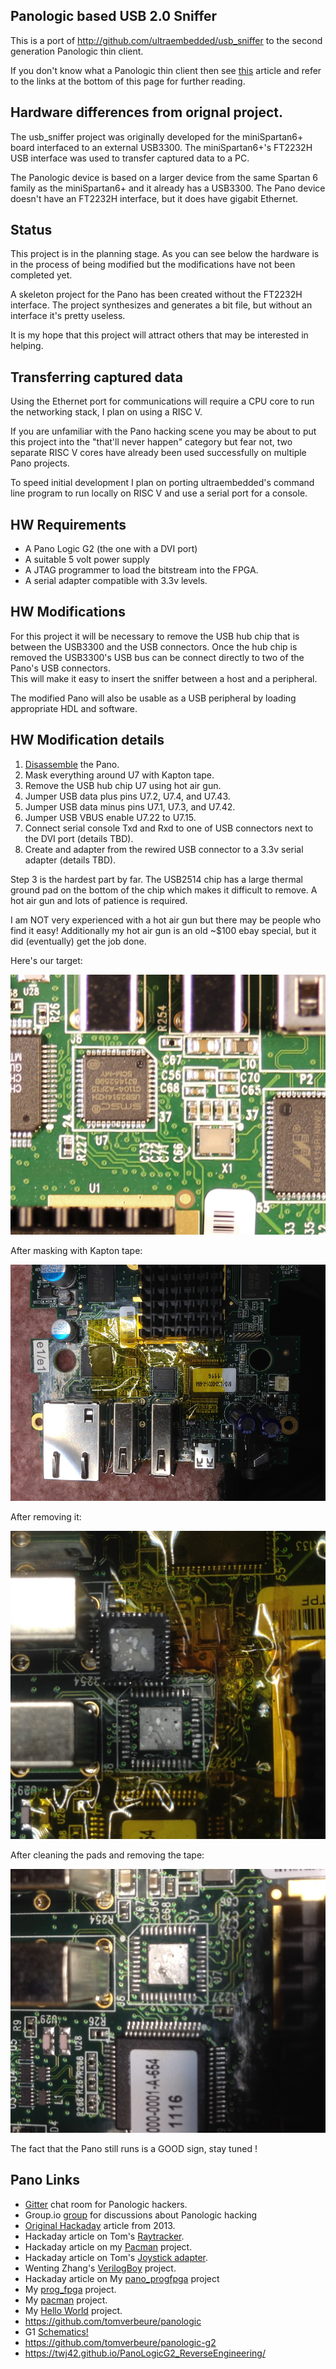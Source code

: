 ## Panologic based USB 2.0 Sniffer

This is a port of http://github.com/ultraembedded/usb_sniffer to the second 
generation Panologic thin client. 

If you don't know what a Panologic thin client then see [this](https://hackaday.com/2013/01/11/ask-hackaday-we-might-have-some-fpgas-to-hack/) 
article and refer to the links at the bottom of this page for further reading.

## Hardware differences from orignal project.

The usb_sniffer project was originally developed for the miniSpartan6+ board 
interfaced to an external USB3300.  The miniSpartan6+'s FT2232H USB interface 
was used to transfer captured data to a PC.  

The Panologic device is based on a larger device from the same Spartan 6 
family as the miniSpartan6+ and it already has a USB3300.  The Pano device 
doesn't have an FT2232H interface, but it does have gigabit Ethernet.

## Status

This project is in the planning stage. As you can see below the hardware is in 
the process of being modified but the modifications have not been completed yet.  

A skeleton project for the Pano has been created without the FT2232H interface. 
The project synthesizes and generates a bit file, but without an interface it's 
pretty useless.

It is my hope that this project will attract others that may be interested in
helping.

## Transferring captured data

Using the Ethernet port for communications will require a CPU core to run the 
networking stack, I plan on using a RISC V.  

If you are unfamiliar with the Pano hacking scene you may be about to put this 
project into the  "that'll never happen" category but fear not, two separate 
RISC V cores have already been used successfully on multiple Pano projects.

To speed initial development I plan on porting ultraembedded's command line 
program to run locally on RISC V and use a serial port for a console.

## HW Requirements

* A Pano Logic G2 (the one with a DVI port)
* A suitable 5 volt power supply
* A JTAG programmer to load the bitstream into the FPGA.
* A serial adapter compatible with 3.3v levels.

## HW Modifications

For this project it will be necessary to remove the USB hub chip that is 
between the USB3300 and the USB connectors. Once the hub chip is removed the 
USB3300's USB bus can be connect directly to two of the Pano's USB connectors.  
This will make it easy to insert the sniffer between a host and a peripheral.

The modified Pano will also be usable as a USB peripheral by loading 
appropriate HDL and software.

## HW Modification details

1. [Disassemble](https://tomverbeure.github.io/pano/logic/2018/12/02/Pano-Logic-G2-Disassembly.html) the Pano.
2. Mask everything around U7 with Kapton tape.
3. Remove the USB hub chip U7 using hot air gun.
4. Jumper USB data plus pins U7.2, U7.4, and U7.43.
5. Jumper USB data minus pins U7.1, U7.3, and U7.42.
6. Jumper USB VBUS enable U7.22 to U7.15.
7. Connect serial console Txd and Rxd to one of USB connectors next to the DVI
port (details TBD).
8. Create and adapter from the rewired USB connector to a 3.3v serial adapter
(details TBD).

Step 3 is the hardest part by far.  The USB2514 chip has a large thermal ground 
pad on the bottom of the chip which makes it difficult to remove.  A hot air gun
and lots of patience is required.  

I am NOT very experienced with a hot air gun but there may be people who find it 
easy! Additionally my hot air gun is an old ~$100 ebay special, but it did 
(eventually) get the job done.  

Here's our target:

![](./assets/usb_hub_u7.png) 

After masking with Kapton tape:

![](./assets/u7_masked.png) 

After removing it:

![](./assets/u7_removed.png) 

After cleaning the pads and removing the tape:

![](./assets/u7_cleaned.png) 

The fact that the Pano still runs is a GOOD sign, stay tuned !

## Pano Links

- [Gitter](https://gitter.im/panologic/community) chat room for Panologic hackers.
- Group.io [group](https://groups.io/g/panohackers/topics) for discussions about Panologic hacking 
- [Original Hackaday](https://hackaday.com/2013/01/11/ask-hackaday-we-might-have-some-fpgas-to-hack/) article from 2013.  
- Hackaday article on Tom's [Raytracker](https://hackaday.com/2018/12/07/racing-the-beam-on-a-thin-client-in-fpgas/).  
- Hackaday article on my [Pacman](https://hackaday.com/2019/01/11/pac-man-fever-comes-to-the-pano-logic-fpga/) project.  
- Hackaday article on Tom's [Joystick adapter](https://hackaday.com/2019/02/11/two-joysticks-talk-to-fpga-arcade-game-over-a-vga-cable/).  
- Wenting Zhang's [VerilogBoy](https://github.com/zephray/VerilogBoy) project.
- Hackaday article on My [pano_progfpga](https://hackaday.com/2019/04/19/pano-logic-fgpa-hacking-just-got-easier/) project
- My [prog_fpga](https://github.com/skiphansen/pano_progfpga) project.
- My [pacman](https://github.com/skiphansen/pano_man) project.
- My [Hello World](https://github.com/skiphansen/pano_hello_g1) project.
- https://github.com/tomverbeure/panologic
- G1 [Schematics!](https://github.com/twj42/PanoLogicG2_ReverseEngineering/blob/master/files/G1_Schematics.zip)
- https://github.com/tomverbeure/panologic-g2
- https://twj42.github.io/PanoLogicG2_ReverseEngineering/

